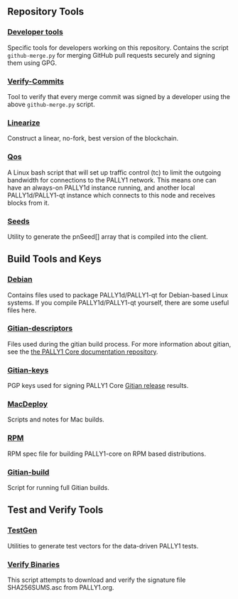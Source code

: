 Repository Tools
---------------------

### [Developer tools](/contrib/devtools) ###
Specific tools for developers working on this repository.
Contains the script `github-merge.py` for merging GitHub pull requests securely and signing them using GPG.

### [Verify-Commits](/contrib/verify-commits) ###
Tool to verify that every merge commit was signed by a developer using the above `github-merge.py` script.

### [Linearize](/contrib/linearize) ###
Construct a linear, no-fork, best version of the blockchain.

### [Qos](/contrib/qos) ###

A Linux bash script that will set up traffic control (tc) to limit the outgoing bandwidth for connections to the PALLY1 network. This means one can have an always-on PALLY1d instance running, and another local PALLY1d/PALLY1-qt instance which connects to this node and receives blocks from it.

### [Seeds](/contrib/seeds) ###
Utility to generate the pnSeed[] array that is compiled into the client.

Build Tools and Keys
---------------------

### [Debian](/contrib/debian) ###
Contains files used to package PALLY1d/PALLY1-qt
for Debian-based Linux systems. If you compile PALLY1d/PALLY1-qt yourself, there are some useful files here.

### [Gitian-descriptors](/contrib/gitian-descriptors) ###
Files used during the gitian build process. For more information about gitian, see the [the PALLY1 Core documentation repository](https://github.com/PALLY1-core/docs).

### [Gitian-keys](/contrib/gitian-keys)
PGP keys used for signing PALLY1 Core [Gitian release](/doc/release-process.md) results.

### [MacDeploy](/contrib/macdeploy) ###
Scripts and notes for Mac builds. 

### [RPM](/contrib/rpm) ###
RPM spec file for building PALLY1-core on RPM based distributions.

### [Gitian-build](/contrib/gitian-build.sh) ###
Script for running full Gitian builds.

Test and Verify Tools 
---------------------

### [TestGen](/contrib/testgen) ###
Utilities to generate test vectors for the data-driven PALLY1 tests.

### [Verify Binaries](/contrib/verifybinaries) ###
This script attempts to download and verify the signature file SHA256SUMS.asc from PALLY1.org.
